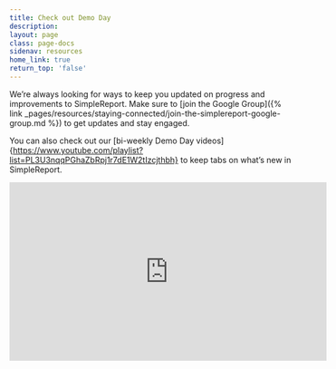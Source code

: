 ```yaml
---
title: Check out Demo Day
description:
layout: page
class: page-docs
sidenav: resources
home_link: true
return_top: 'false'
---
```


We’re always looking for ways to keep you updated on progress and improvements to SimpleReport. Make sure to [join the Google Group]({% link _pages/resources/staying-connected/join-the-simplereport-google-group.md %}) to get updates and stay engaged.

You can also check out our [bi-weekly Demo Day videos]{https://www.youtube.com/playlist?list=PL3U3nqqPGhaZbRpj1r7dE1W2tIzcjthbh} to keep tabs on what’s new in SimpleReport.

<div class="usa-embed-container">
  <iframe title="USDS-CDC PRIME Demo Day Playlist" width="560" height="315" src="https://www.youtube.com/embed/videoseries?list=PL3U3nqqPGhaZbRpj1r7dE1W2tIzcjthbh" frameborder="0" allow="autoplay; encrypted-media" allowfullscreen></iframe>
</div>
